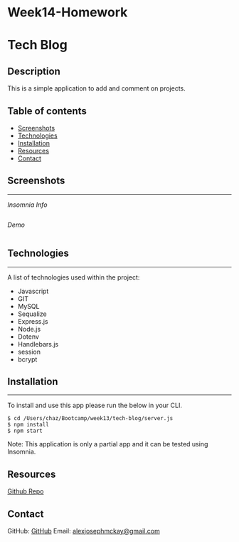 # Week14-Homework

# Tech Blog

## Description 

This is a simple application to add and comment on projects.      

## Table of contents 

- [Screenshots](#screenshots) 
- [Technologies](#technologies) 
- [Installation](#installation)
- [Resources](#resources) 
- [Contact](#contact)
  
## Screenshots 
---

*Insomnia Info*

![]()

*Demo*

![]()

## Technologies
***
A list of technologies used within the project:

- Javascript
- GIT
- MySQL
- Sequalize
- Express.js
- Node.js
- Dotenv
- Handlebars.js
- session
- bcrypt

## Installation
***
To install and use this app please run the below in your CLI.
```
$ cd /Users/chaz/Bootcamp/week13/tech-blog/server.js
$ npm install
$ npm start
```
Note: This application is only a partial app and it can be tested using Insomnia.

## Resources

[Github Repo](https://github.com/mckayjalex/ecommerce-backend)

## Contact

GitHub: [GitHub](https://github.com/mckayjalex) Email: [alexjosephmckay@gmail.com](alexjosephmckay@gmail.com)